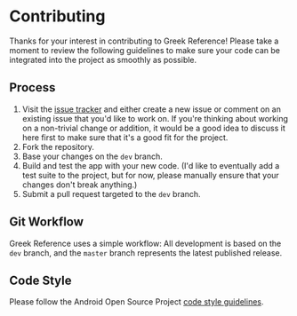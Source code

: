 # Contributing

Thanks for your interest in contributing to Greek Reference! Please take a moment to review the following guidelines to make sure your code can be integrated into the project as smoothly as possible.

## Process

1. Visit the [issue tracker][] and either create a new issue or comment on an existing issue that you'd like to work on. If you're thinking about working on a non-trivial change or addition, it would be a good idea to discuss it here first to make sure that it's a good fit for the project.
2. Fork the repository.
3. Base your changes on the `dev` branch.
4. Build and test the app with your new code. (I'd like to eventually add a test suite to the project, but for now, please manually ensure that your changes don't break anything.)
5. Submit a pull request targeted to the `dev` branch.

## Git Workflow

Greek Reference uses a simple workflow: All development is based on the `dev` branch, and the `master` branch represents the latest published release.
    
## Code Style

Please follow the Android Open Source Project [code style guidelines].

[issue tracker]: https://github.com/blinskey/greek-reference/issues?labels=todo&state=open
[code style guidelines]: http://source.android.com/source/code-style.html

